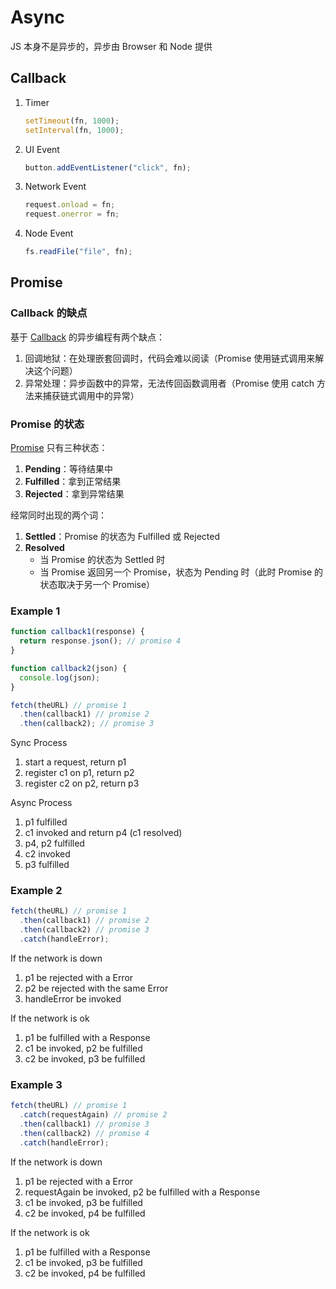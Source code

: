 # Async

JS 本身不是异步的，异步由 Browser 和 Node 提供

## Callback

1. Timer

   ```js
   setTimeout(fn, 1000);
   setInterval(fn, 1000);
   ```

2. UI Event

   ```js
   button.addEventListener("click", fn);
   ```

3. Network Event

   ```js
   request.onload = fn;
   request.onerror = fn;
   ```

4. Node Event

   ```js
   fs.readFile("file", fn);
   ```

## Promise

### Callback 的缺点

基于 [Callback](#callback) 的异步编程有两个缺点：

1. 回调地狱：在处理嵌套回调时，代码会难以阅读（Promise 使用链式调用来解决这个问题）
2. 异常处理：异步函数中的异常，无法传回函数调用者（Promise 使用 catch 方法来捕获链式调用中的异常）

### Promise 的状态

[Promise](https://262.ecma-international.org/10.0/index.html#sec-promise-objects) 只有三种状态：

1. **Pending**：等待结果中
2. **Fulfilled**：拿到正常结果
3. **Rejected**：拿到异常结果

经常同时出现的两个词：

1. **Settled**：Promise 的状态为 Fulfilled 或 Rejected
2. **Resolved**
   - 当 Promise 的状态为 Settled 时
   - 当 Promise 返回另一个 Promise，状态为 Pending 时（此时 Promise 的状态取决于另一个 Promise）

### Example 1

```js
function callback1(response) {
  return response.json(); // promise 4
}

function callback2(json) {
  console.log(json);
}

fetch(theURL) // promise 1
  .then(callback1) // promise 2
  .then(callback2); // promise 3
```

Sync Process

1. start a request, return p1
2. register c1 on p1, return p2
3. register c2 on p2, return p3

Async Process

1. p1 fulfilled
2. c1 invoked and return p4 (c1 resolved)
3. p4, p2 fulfilled
4. c2 invoked
5. p3 fulfilled

### Example 2

```js
fetch(theURL) // promise 1
  .then(callback1) // promise 2
  .then(callback2) // promise 3
  .catch(handleError);
```

If the network is down

1. p1 be rejected with a Error
2. p2 be rejected with the same Error
3. handleError be invoked

If the network is ok

1. p1 be fulfilled with a Response
2. c1 be invoked, p2 be fulfilled
3. c2 be invoked, p3 be fulfilled

### Example 3

```js
fetch(theURL) // promise 1
  .catch(requestAgain) // promise 2
  .then(callback1) // promise 3
  .then(callback2) // promise 4
  .catch(handleError);
```

If the network is down

1. p1 be rejected with a Error
2. requestAgain be invoked, p2 be fulfilled with a Response
3. c1 be invoked, p3 be fulfilled
4. c2 be invoked, p4 be fulfilled

If the network is ok

1. p1 be fulfilled with a Response
2. c1 be invoked, p3 be fulfilled
3. c2 be invoked, p4 be fulfilled
